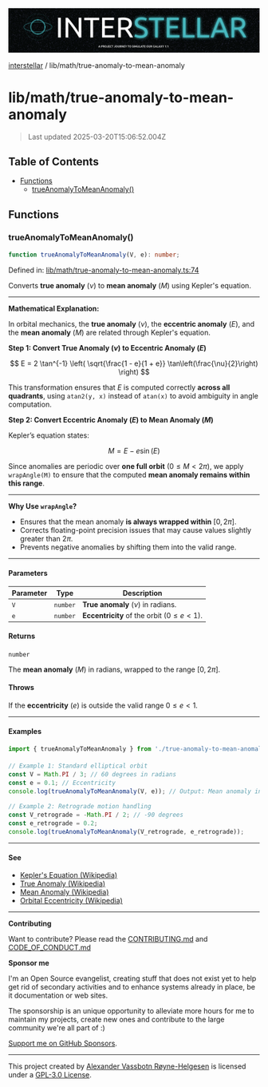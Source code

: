 <div><img alt="SPECCER logo" src="https://raw.githubusercontent.com/phun-ky/interstellar/main/public/interstellar-header.png" style="max-height:120px;"/></div>

[interstellar](../../README.md) / lib/math/true-anomaly-to-mean-anomaly

# lib/math/true-anomaly-to-mean-anomaly

> Last updated 2025-03-20T15:06:52.004Z

## Table of Contents

- [Functions](#functions)
  - [trueAnomalyToMeanAnomaly()](#trueanomalytomeananomaly)

## Functions

### trueAnomalyToMeanAnomaly()

```ts
function trueAnomalyToMeanAnomaly(V, e): number;
```

Defined in:
[lib/math/true-anomaly-to-mean-anomaly.ts:74](https://github.com/phun-ky/interstellar/blob/main/src/lib/math/true-anomaly-to-mean-anomaly.ts#L74)

Converts **true anomaly** ($\nu$) to **mean anomaly** ($M$) using Kepler's
equation.

---

**Mathematical Explanation:**

In orbital mechanics, the **true anomaly** ($\nu$), the **eccentric anomaly**
($E$), and the **mean anomaly** ($M$) are related through Kepler's equation.

**Step 1: Convert True Anomaly ($\nu$) to Eccentric Anomaly ($E$)**

$$
E = 2 \tan^{-1} \left( \sqrt{\frac{1 - e}{1 + e}} \tan\left(\frac{\nu}{2}\right) \right)
$$

This transformation ensures that $E$ is computed correctly **across all
quadrants**, using `atan2(y, x)` instead of `atan(x)` to avoid ambiguity in
angle computation.

**Step 2: Convert Eccentric Anomaly ($E$) to Mean Anomaly ($M$)**

Kepler’s equation states:

$$
M = E - e \sin(E)
$$

Since anomalies are periodic over **one full orbit** ($0 \leq M < 2\pi$), we
apply `wrapAngle(M)` to ensure that the computed **mean anomaly remains within
this range**.

---

**Why Use `wrapAngle`?**

- Ensures that the mean anomaly **is always wrapped within** $[0, 2\pi]$.
- Corrects floating-point precision issues that may cause values slightly
  greater than $2\pi$.
- Prevents negative anomalies by shifting them into the valid range.

---

#### Parameters

| Parameter | Type     | Description                                     |
| --------- | -------- | ----------------------------------------------- |
| `V`       | `number` | **True anomaly** ($\nu$) in radians.            |
| `e`       | `number` | **Eccentricity** of the orbit ($0 \leq e < 1$). |

#### Returns

`number`

The **mean anomaly** ($M$) in radians, wrapped to the range $[0, 2\pi]$.

#### Throws

If the **eccentricity** ($e$) is outside the valid range $0 \leq e < 1$.

---

#### Examples

```ts
import { trueAnomalyToMeanAnomaly } from './true-anomaly-to-mean-anomaly';

// Example 1: Standard elliptical orbit
const V = Math.PI / 3; // 60 degrees in radians
const e = 0.1; // Eccentricity
console.log(trueAnomalyToMeanAnomaly(V, e)); // Output: Mean anomaly in radians
```

```ts
// Example 2: Retrograde motion handling
const V_retrograde = -Math.PI / 2; // -90 degrees
const e_retrograde = 0.2;
console.log(trueAnomalyToMeanAnomaly(V_retrograde, e_retrograde));
```

---

#### See

- [Kepler's Equation (Wikipedia)](https://en.wikipedia.org/wiki/Kepler%27s_equation)
- [True Anomaly (Wikipedia)](https://en.wikipedia.org/wiki/True_anomaly)
- [Mean Anomaly (Wikipedia)](https://en.wikipedia.org/wiki/Mean_anomaly)
- [Orbital Eccentricity (Wikipedia)](https://en.wikipedia.org/wiki/Orbital_eccentricity)

---

**Contributing**

Want to contribute? Please read the
[CONTRIBUTING.md](https://github.com/phun-ky/interstellar/blob/main/CONTRIBUTING.md)
and
[CODE_OF_CONDUCT.md](https://github.com/phun-ky/interstellar/blob/main/CODE_OF_CONDUCT.md)

**Sponsor me**

I'm an Open Source evangelist, creating stuff that does not exist yet to help
get rid of secondary activities and to enhance systems already in place, be it
documentation or web sites.

The sponsorship is an unique opportunity to alleviate more hours for me to
maintain my projects, create new ones and contribute to the large community
we're all part of :)

[Support me on GitHub Sponsors](https://github.com/sponsors/phun-ky).

---

This project created by [Alexander Vassbotn Røyne-Helgesen](http://phun-ky.net)
is licensed under a
[GPL-3.0 License](https://choosealicense.com/licenses/gpl-3.0/).
